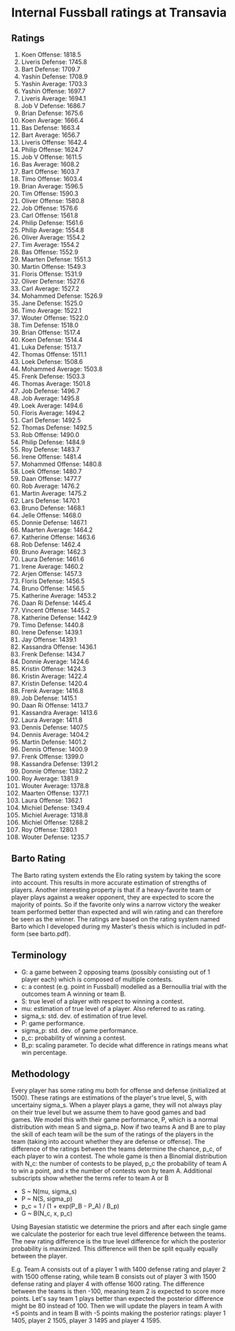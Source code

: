 # Internal Fussball ratings at Transavia
## Ratings
1. Koen Offense: 1818.5 
2. Liveris Defense: 1745.8 
3. Bart Defense: 1709.7 
4. Yashin Defense: 1708.9 
5. Yashin Average: 1703.3 
6. Yashin Offense: 1697.7 
7. Liveris Average: 1694.1 
8. Job V Defense: 1686.7 
9. Brian Defense: 1675.6 
10. Koen Average: 1666.4 
11. Bas Defense: 1663.4 
12. Bart Average: 1656.7 
13. Liveris Offense: 1642.4 
14. Philip Offense: 1624.7 
15. Job V Offense: 1611.5 
16. Bas Average: 1608.2 
17. Bart Offense: 1603.7 
18. Timo Offense: 1603.4 
19. Brian Average: 1596.5 
20. Tim Offense: 1590.3 
21. Oliver Offense: 1580.8 
22. Job Offense: 1576.6 
23. Carl Offense: 1561.8 
24. Philip  Defense: 1561.6 
25. Philip Average: 1554.8 
26. Oliver Average: 1554.2 
27. Tim Average: 1554.2 
28. Bas Offense: 1552.9 
29. Maarten Defense: 1551.3 
30. Martin Offense: 1549.3 
31. Floris Offense: 1531.9 
32. Oliver Defense: 1527.6 
33. Carl Average: 1527.2 
34. Mohammed Defense: 1526.9 
35. Jane Defense: 1525.0 
36. Timo Average: 1522.1 
37. Wouter Offense: 1522.0 
38. Tim Defense: 1518.0 
39. Brian Offense: 1517.4 
40. Koen Defense: 1514.4 
41. Luka Defense: 1513.7 
42. Thomas Offense: 1511.1 
43. Loek Defense: 1508.6 
44. Mohammed Average: 1503.8 
45. Frenk  Defense: 1503.3 
46. Thomas Average: 1501.8 
47. Job  Defense: 1496.7 
48. Job Average: 1495.8 
49. Loek Average: 1494.6 
50. Floris Average: 1494.2 
51. Carl Defense: 1492.5 
52. Thomas Defense: 1492.5 
53. Rob Offense: 1490.0 
54. Philip Defense: 1484.9 
55. Roy Defense: 1483.7 
56. Irene Offense: 1481.4 
57. Mohammed Offense: 1480.8 
58. Loek Offense: 1480.7 
59. Daan Offense: 1477.7 
60. Rob Average: 1476.2 
61. Martin Average: 1475.2 
62. Lars Defense: 1470.1 
63. Bruno Defense: 1468.1 
64. Jelle Offense: 1468.0 
65. Donnie Defense: 1467.1 
66. Maarten Average: 1464.2 
67. Katherine Offense: 1463.6 
68. Rob Defense: 1462.4 
69. Bruno Average: 1462.3 
70. Laura Defense: 1461.6 
71. Irene Average: 1460.2 
72. Arjen Offense: 1457.3 
73. Floris Defense: 1456.5 
74. Bruno Offense: 1456.5 
75. Katherine Average: 1453.2 
76. Daan Ri Defense: 1445.4 
77. Vincent Offense: 1445.2 
78. Katherine Defense: 1442.9 
79. Timo Defense: 1440.8 
80. Irene Defense: 1439.1 
81. Jay Offense: 1439.1 
82. Kassandra Offense: 1436.1 
83. Frenk Defense: 1434.7 
84. Donnie Average: 1424.6 
85. Kristin Offense: 1424.3 
86. Kristin Average: 1422.4 
87. Kristin Defense: 1420.4 
88. Frenk Average: 1416.8 
89. Job Defense: 1415.1 
90. Daan Ri Offense: 1413.7 
91. Kassandra Average: 1413.6 
92. Laura Average: 1411.8 
93. Dennis Defense: 1407.5 
94. Dennis Average: 1404.2 
95. Martin Defense: 1401.2 
96. Dennis Offense: 1400.9 
97. Frenk Offense: 1399.0 
98. Kassandra Defense: 1391.2 
99. Donnie Offense: 1382.2 
100. Roy Average: 1381.9 
101. Wouter Average: 1378.8 
102. Maarten Offense: 1377.1 
103. Laura Offense: 1362.1 
104. Michiel Defense: 1349.4 
105. Michiel Average: 1318.8 
106. Michiel Offense: 1288.2 
107. Roy Offense: 1280.1 
108. Wouter Defense: 1235.7 

## Barto Rating
The Barto rating system extends the Elo rating system by taking the score into account. This results in more accurate estimation of strengths of players. Another interesting property is that if a heavy-favorite team or player plays against a weaker opponent, they are expected to score the majority of points. So if the favorite only wins a narrow victory the weaker team performed better than expected and will win rating and can therefore be seen as the winner. The ratings are based on the rating system named Barto which I developed during my Master's thesis which is included in pdf-form (see barto.pdf).
## Terminology
- G: a game between 2 opposing teams (possibly consisting out of 1 player each) which is composed of multiple contests.
- c: a contest (e.g. point in Fussball) modelled as a Bernoullia trial with the outcomes team A winning or team B.
- S: true level of a player with respect to winning a contest.
- mu: estimation of true level of a player. Also referred to as rating.
- sigma_s: std. dev. of estimation of true level.
- P: game performance.
- sigma_p: std. dev. of game performance.
- p_c: probability of winning a contest.
- B_p: scaling parameter. To decide what difference in ratings means what win percentage.
## Methodology
Every player has some rating mu both for offense and defense (initialized at 1500). These ratings are estimations of the player's true level, S, with uncertainy sigma_s. When a player plays a game, they will not always play on their true level but we assume them to have good games and bad games. We model this with their game performance, P, which is a normal distribution with mean S and sigma_p. Now if two teams A and B are to play the skill of each team will be the sum of the ratings of the players in the team (taking into account whether they are defense or offense). The difference of the ratings between the teams determine the chance, p_c, of each player to win a contest. The whole game is then a Binomial distribution with N_c: the number of contests to be played, p_c the probability of team A to win a point, and x the number of contests won by team A. Additional subscripts show whether the terms refer to team A or B
- S ~ N(mu, sigma_s)
- P ~ N(S, sigma_p)
- p_c = 1 / (1 + exp(P_B - P_A) / B_p)
- G ~ B(N_c, x, p_c)

Using Bayesian statistic we determine the priors and after each single game we calculate the posterior for each true level difference between the teams. The new rating difference is the true level difference for which the posterior probability is maximized. This difference will then be split equally equally between the player. 

E.g. Team A consists out of a player 1 with 1400 defense rating and player 2 with 1500 offense rating, while team B consists out of player 3 with 1500 defense rating and player 4 with offense 1600 rating. The difference between the teams is then -100, meaning team 2 is expected to score more points. Let's say team 1 plays better than expected the posterior difference might be 80 instead of 100. Then we will update the players in team A with +5 points and in team B with -5 points making the posterior ratings: player 1 1405, player 2 1505, player 3 1495 and player 4 1595.